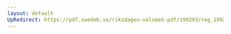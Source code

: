 ```yaml
---
layout: default
UpRedirect: https://pdf.swedeb.se/riksdagen-volumeG-pdf/199293/reg_199293/reg_199293_0613.pdf
---
```

